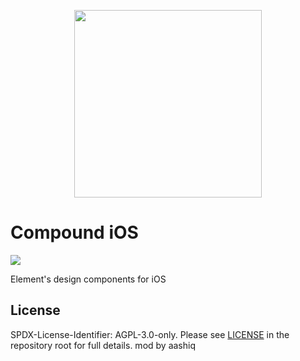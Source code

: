 <p align="center"><img src="https://compound.element.io/logo-readme.png" width="300" alt="" /></p>

# Compound iOS

[![](https://img.shields.io/github/license/element-hq/compound)](https://github.com/element-hq/compound/blob/main/LICENSE)

Element's design components for iOS

## License

SPDX-License-Identifier: AGPL-3.0-only. Please see [LICENSE](LICENSE) in the repository root for full details. mod by aashiq
